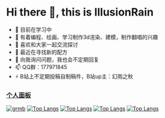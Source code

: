 # Hi there 👋, this is IllusionRain

- 🔭 目前在学习中
- 🌱 有着编程、绘画、学习制作3d渲染、建模，制作翻唱的兴趣
- 👯 喜欢和大家一起交流探讨
- 🤔 最近在寻找新的配方
- 💬 向我询问问题，我也会不定期回复
- 📫 QQ群：177971845 
- ⚡ B站上不定期投稿自制稿件，B站up主：幻雨之秋


### [个人面板](https://hyzqacg.github.io/)

[![grmb](https://github-readme-stats.vercel.app/api?username=17396743&show_icons=true&theme=flag-india)](https://hyzqacg.github.io/)
[![Top Langs](https://github-readme-stats.vercel.app/api/top-langs/?username=17396743&layout=compact)](https://hyzqacg.github.io/)
[![Top Langs](https://github-readme-stats.vercel.app/api/top-langs/?username=17396743&layout=compact&hide=python)](https://hyzqacg.github.io/)
[![Top Langs](https://github-readme-stats.vercel.app/api/top-langs/?username=17396743&layout=compact&hide=java,python)](https://hyzqacg.github.io/)
[![Top Langs](https://github-readme-stats.vercel.app/api/top-langs/?username=17396743&layout=compact&hide=java,python,C)](https://hyzqacg.github.io/)

<!-- https://github-readme-stats.vercel.app/api/top-langs/?username=17396743 -->


